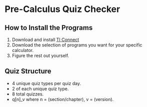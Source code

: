 Pre-Calculus Quiz Checker
=========================

How to Install the Programs
---------------------------
1. Download and install [TI Connect](http://education.ti.com/en/us/products/computer_software/connectivity-software/ti-connect-software/features/features-summary)
2. Download the selection of programs you want for your specific calculator.
3. Figure the rest out yourself.

Quiz Structure
--------------
- 4 unique quiz types per quiz day.
- 2 of each unique quiz type.
- 8 total quizzes.
- q[n]_v where n = (section/chapter), v = (version).
